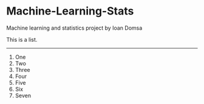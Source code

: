 # Machine-Learning-Stats

Machine learning and statistics project by Ioan Domsa

This is a list.




***

1. One
2. Two
3. Three
4. Four
5. Five
6. Six
7. Seven
